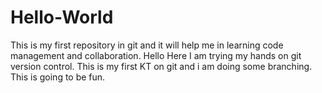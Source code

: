 # Hello-World
This is my first repository in git and it will help me in learning code management and collaboration.
Hello
Here I am trying my hands on git version control. This is my first KT on git and i am doing some branching.
This is going to be fun.
